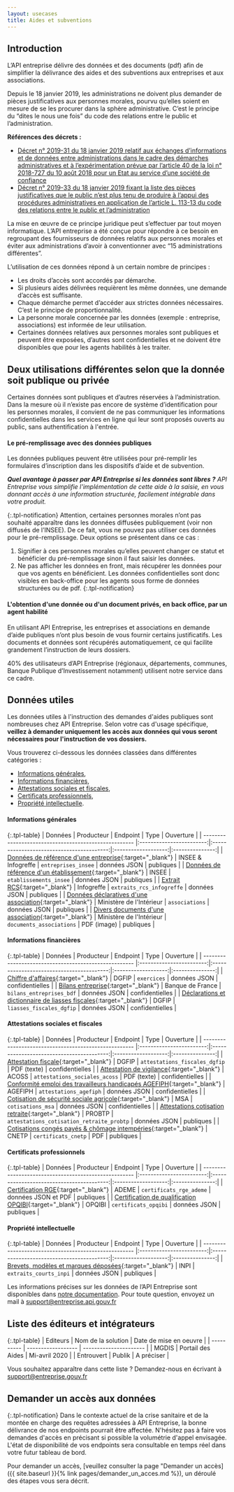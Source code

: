 ```yaml
---
layout: usecases
title: Aides et subventions
---
```


## Introduction

L’API entreprise délivre des données et des documents (pdf) afin de simplifier la délivrance des aides et des subventions aux entreprises et aux associations.

Depuis le 18 janvier 2019, les administrations ne doivent plus demander de pièces justificatives aux personnes morales, pourvu qu’elles soient en mesure de se les procurer dans la sphère administrative. C’est le principe du “dites le nous une fois” du code des relations entre le public et l’administration.

**Références des décrets :**
- [Décret n° 2019-31 du 18 janvier 2019 relatif aux échanges d’informations et de données entre administrations dans le cadre des démarches administratives et à l’expérimentation prévue par l’article 40 de la loi n° 2018-727 du 10 août 2018 pour un Etat au service d’une société de confiance](https://www.legifrance.gouv.fr/affichTexte.do?cidTexte=JORFTEXT000038029589&categorieLien=id)
- [Décret n° 2019-33 du 18 janvier 2019 fixant la liste des pièces justificatives que le public n’est plus tenu de produire à l’appui des procédures administratives en application de l’article L. 113-13 du code des relations entre le public et l’administration](https://www.legifrance.gouv.fr/affichTexte.do?cidTexte=JORFTEXT000038029642&categorieLien=id)

La mise en œuvre de ce principe juridique peut s’effectuer par tout moyen informatique. L’API entreprise a été conçue pour répondre à ce besoin en regroupant des fournisseurs de données relatifs aux personnes morales et éviter aux administrations d’avoir à conventionner avec “15 administrations différentes”.

L’utilisation de ces données répond à un certain nombre de principes :
* Les droits d’accès sont accordés par démarche.
* Si plusieurs aides délivrées requièrent les même données, une demande d’accès est suffisante.
* Chaque démarche permet d’accéder aux strictes données nécessaires. C’est le principe de proportionnalité.
* La personne morale concernée par les données (exemple : entreprise, associations) est informée de leur utilisation.
* Certaines données relatives aux personnes morales sont publiques et peuvent être exposées, d’autres sont confidentielles et ne doivent être disponibles que pour les agents habilités à les traiter.

## Deux utilisations différentes selon que la donnée soit publique ou privée

Certaines données sont publiques et d’autres réservées à l’administration. Dans la mesure où il n’existe pas encore de système d’identification pour les personnes morales, il convient de ne pas communiquer les informations confidentielles dans les services en ligne qui leur sont proposés ouverts au public, sans authentification à l'entrée.

#### Le pré-remplissage avec des données publiques

Les données publiques peuvent être utilisées pour pré-remplir les formulaires d’inscription dans les dispositifs d’aide et de subvention. 


***Quel avantage à passer par API Entreprise si les données sont libres ?*** 
*API Entreprise vous simplifie l'implémentation de cette aide à la saisie, en vous donnant accès à une information structurée, facilement intégrable dans votre produit.*

{:.tpl-notification}
Attention, certaines personnes morales n’ont pas souhaité apparaître dans les données diffusées publiquement (voir non diffusés de l’INSEE). De ce fait, vous ne pouvez pas utiliser ces données pour le pré-remplissage. 
Deux options se présentent dans ce cas :
1. Signifier à ces personnes morales qu’elles peuvent changer ce statut et bénéficier du pré-remplissage sinon il faut saisir les données.
2. Ne pas afficher les données en front, mais récupérer les données pour que vos agents en bénéficient.
Les données confidentielles sont donc visibles en back-office pour les agents sous forme de données structurées ou de pdf.
{:.tpl-notification}

#### L'obtention d'une donnée ou d'un document privés, en back office, par un agent habilité
    
En utilisant API Entreprise, les entreprises et associations en demande d’aide publiques n’ont plus besoin de vous fournir certains justificatifs. Les documents et données sont récupérés automatiquement, ce qui facilite grandement l’instruction de leurs dossiers.

40% des utilisateurs  d’API Entreprise (régionaux, départements, communes, Banque Publique d’Investissement  notamment) utilisent notre service dans ce cadre.

## Données utiles

Les données utiles à l'instruction des demandes d'aides publiques sont nombreuses chez API Entreprise. Selon votre cas d'usage spécifique, **veillez à demander uniquement les accès aux données qui vous seront nécessaires pour l'instruction de vos dossiers.** 

Vous trouverez ci-dessous les données classées dans différentes catégories : 
- [Informations générales](#infos_generales),
- [Informations financières](#infos_financieres),
- [Attestations sociales et fiscales](#attestations_sociales_fiscales),
- [Certificats professionnels](#certificats_pro),
- [Propriété intellectuelle](#propriete_intellectuelle).

#### Informations générales <a id="infos_generales"></a>

{:.tpl-table}
| Données                                              |        Producteur        |                 Endpoint                  |        Type         |    Ouverture    |
| ----------------------------------------------------- |:------------------------:|:-----------------------------------------:|:-------------------:|:---------------:|
| [Données de référence d'une entreprise](https://doc.entreprise.api.gouv.fr/?json#entreprises ){:target="_blank"}                 |    INSEE & Infogreffe    |            `entreprises_insee`            |    données JSON     |    publiques    |
| [Données de référence d'un établissement](https://doc.entreprise.api.gouv.fr/?json#etablissements){:target="_blank"}               |          INSEE           |          `etablissements_insee`           |    données JSON     |    publiques    |
| [Extrait  RCS](https://doc.entreprise.api.gouv.fr/?json#infogreffe-extrait-rcs){:target="_blank"}                                          |        Infogreffe        |         `extraits_rcs_infogreffe`         |    données JSON     |    publiques    |
| [Données déclaratives d'une association](https://doc.entreprise.api.gouv.fr/?json#associations-rna){:target="_blank"}                | Ministère de l'Intérieur |              `associations`               |    données JSON     |    publiques    |
| [Divers documents d'une association](https://doc.entreprise.api.gouv.fr/?json#documents-association){:target="_blank"}                    | Ministère de l'Intérieur |         `documents_associations`          |     PDF (image)     |    publiques    |

#### Informations financières <a id="infos_financieres"></a>                                    

{:.tpl-table}
| Données                                              |        Producteur        |                 Endpoint                  |        Type         |    Ouverture    |
| ----------------------------------------------------- |:------------------------:|:-----------------------------------------:|:-------------------:|:---------------:|
| [Chiffre d'affaires](https://doc.entreprise.api.gouv.fr/?json#exercices){:target="_blank"}                                    |          DGFIP           |                `exercices`                |    données JSON     | confidentielles |
| [Bilans entreprise](https://doc.entreprise.api.gouv.fr/?json#bilans-entreprises-bdf-banque-de-france){:target="_blank"}                                     |     Banque de France     |         `bilans_entreprises_bdf`          |    données JSON     | confidentielles |
| [Déclarations et dictionnaire de liasses fiscales](https://doc.entreprise.api.gouv.fr/?json#les-d-clarations-des-liasses-fiscales){:target="_blank"}      |          DGFIP           |         `liasses_fiscales_dgfip`          |    données JSON     | confidentielles |

#### Attestations sociales et fiscales <a id="attestations_sociales_fiscales"></a>  

{:.tpl-table}
| Données                                              |        Producteur        |                 Endpoint                  |        Type         |    Ouverture    |
| ----------------------------------------------------- |:------------------------:|:-----------------------------------------:|:-------------------:|:---------------:|
| [Attestation fiscale](https://doc.entreprise.api.gouv.fr/?json#attestation-fiscale-dgfip){:target="_blank"}                                   |          DGFIP           |       `attestations_fiscales_dgfip`       |     PDF (texte)     | confidentielles |
| [Attestation de vigilance](https://doc.entreprise.api.gouv.fr/?json#attestation-sociale-acoss){:target="_blank"}                              |          ACOSS           |       `attestations_sociales_acoss`       |     PDF (texte)     | confidentielles |
| [Conformité emploi des travailleurs handicapés AGEFIPH](https://doc.entreprise.api.gouv.fr/?json#attestation-agefiph){:target="_blank"} |         AGEFIPH          |          `attestations_agefiph`           |    données JSON     | confidentielles |
| [Cotisation de sécurité sociale agricole](https://doc.entreprise.api.gouv.fr/?json#cotisations-msa){:target="_blank"}               |           MSA            |             `cotisations_msa`             |    données JSON     | confidentielles |
| [Attestations cotisation retraite](https://doc.entreprise.api.gouv.fr/?json#cotisations-retraite-probtp){:target="_blank"}                      |          PROBTP          | `attestations_cotisation_retraite_probtp` |    données JSON     |    publiques    |
| [Cotisations congés payés & chômage intempéries](https://doc.entreprise.api.gouv.fr/?json#certificats-cnetp){:target="_blank"}        |          CNETP           |            `certificats_cnetp`            |         PDF         |    publiques    |

#### Certificats professionnels <a id="certificats_pro"></a>  

{:.tpl-table}
| Données                                              |        Producteur        |                 Endpoint                  |        Type         |    Ouverture    |
| ----------------------------------------------------- |:------------------------:|:-----------------------------------------:|:-------------------:|:---------------:|
| [Certification RGE](https://doc.entreprise.api.gouv.fr/?json#certificats-rge-ademe){:target="_blank"}                                     |          ADEME           |          `certificats_rge_ademe`          | données JSON et PDF |    publiques    |
| [Certification de qualification OPQIBI](https://doc.entreprise.api.gouv.fr/?json#certificats-opqibi){:target="_blank"}                 |          OPQIBI          |           `certificats_opqibi`            |    données JSON     |    publiques    |

#### Propriété intellectuelle <a id="propriete_intellectuelle"></a>  

{:.tpl-table}
| Données                                              |        Producteur        |                 Endpoint                  |        Type         |    Ouverture    |
| ----------------------------------------------------- |:------------------------:|:-----------------------------------------:|:-------------------:|:---------------:|
| [Brevets, modèles et marques déposées](https://doc.entreprise.api.gouv.fr/?json#extraits-courts-inpi){:target="_blank"}                  |           INPI           |          `extraits_courts_inpi`           |    données JSON     |    publiques    |



Les informations précises sur les données de l’API Entreprise sont disponibles dans [notre documentation](https://doc.entreprise.api.gouv.fr/#introduction).
Pour toute question, envoyez un mail à [support@entreprise.api.gouv.fr](support@entreprise.api.gouv.fr)

## Liste des éditeurs et intégrateurs

{:.tpl-table}
| Editeurs   | Nom de la solution | Date de mise en oeuvre |
| ---------- | ------------------ | ---------------------- |
| MGDIS      | Portail des Aides  | Mi-avril 2020          |
| Entrouvert | Publik             | A préciser             |

Vous souhaitez apparaître dans cette liste ? Demandez-nous en écrivant à [support@entreprise.gouv.fr](support@entreprise.gouv.fr)

## Demander un accès aux données

{:.tpl-notification}
Dans le contexte actuel de la crise sanitaire et de la montée en charge des requêtes adressées à API Entreprise, la bonne délivrance de nos endpoints pourrait être affectée. N'hésitez pas à faire vos demandes d'accès en précisant si possible la volumétrie d'appel envisagée. L'état de disponibilité de vos endpoints sera consultable en temps réel dans votre futur tableau de bord. 

Pour demander un accès, [veuillez consulter la page "Demander un accès]({{ site.baseurl }}{% link pages/demander_un_acces.md %}), un déroulé des étapes vous sera décrit.

       
